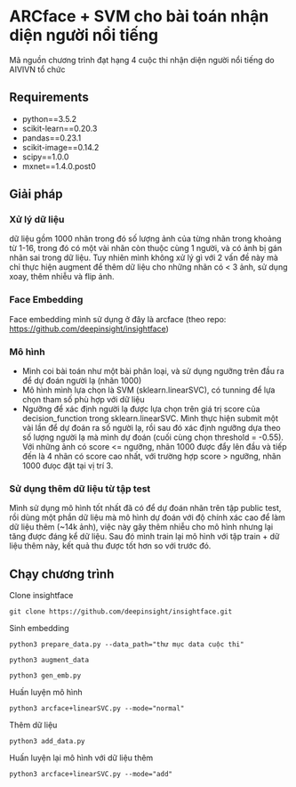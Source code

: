 # ARCface + SVM cho bài toán nhận diện người nổi tiếng
Mã nguồn chương trình đạt hạng 4 cuộc thi nhận diện người nổi tiếng do AIVIVN tổ chức

## Requirements
- python==3.5.2
- scikit-learn==0.20.3
- pandas==0.23.1
- scikit-image==0.14.2
- scipy==1.0.0
- mxnet==1.4.0.post0

## Giải pháp
### Xử lý dữ liệu
dữ liệu gồm 1000 nhãn trong đó số lượng ảnh của từng nhãn trong khoảng từ 1-16, trong đó có một vài nhãn còn thuộc cùng 1 người, và có ảnh bị gán nhãn sai trong dữ liệu. Tuy nhiên mình không xử lý gì với 2 vấn đề này mà chỉ thực hiện augment để thêm dữ liệu cho những nhãn có < 3 ảnh, sử dụng xoay, thêm nhiễu và flip ảnh.

### Face Embedding
Face embedding mình sử dụng ở đây là arcface (theo repo: https://github.com/deepinsight/insightface)

### Mô hình
- Mình coi bài toán như một bài phân loại, và sử dụng ngưỡng trên đầu ra để dự đoán người lạ (nhãn 1000)
- Mô hình mình lựa chọn là SVM (sklearn.linearSVC), có tunning để lựa chọn tham số phù hợp với dữ liệu
- Ngưỡng để xác định người lạ được lựa chọn trên giá trị score của decision_function trong sklearn.linearSVC. Mình thực hiện submit một vài lần để dự đoán ra số người lạ, rồi sau đó xác định ngưỡng dựa theo số lượng người lạ mà mình dự đoán (cuối cùng chọn threshold = -0.55). Với những ảnh có score <= ngưỡng, nhãn 1000 được đẩy lên đầu và tiếp đến là 4 nhãn có score cao nhất, với trường hợp score > ngưỡng, nhãn 1000 đưọc đặt tại vị trí 3.

### Sử dụng thêm dữ liệu từ tập test
Mình sử dụng mô hình tốt nhất đã có để dự đoán nhãn trên tập public test, rồi dùng một phần dữ liệu mà mô hình dự đoán với độ chính xác cao để làm dữ liệu thêm (~14k ảnh), việc này gây thêm nhiễu cho mô hình nhưng lại tăng được đáng kể dữ liệu. Sau đó mình train lại mô hình với tập train + dữ liệu thêm này, kết quả thu được tốt hơn so với trước đó.

## Chạy chương trình
Clone insightface
```
git clone https://github.com/deepinsight/insightface.git
```

Sinh embedding
```
python3 prepare_data.py --data_path="thư mục data cuộc thi"
```

```
python3 augment_data
```

```
python3 gen_emb.py
```

Huấn luyện mô hình
```
python3 arcface+linearSVC.py --mode="normal"
```

Thêm dữ liệu
```
python3 add_data.py
```

Huấn luyện lại mô hình với dữ liệu thêm
```
python3 arcface+linearSVC.py --mode="add"
```